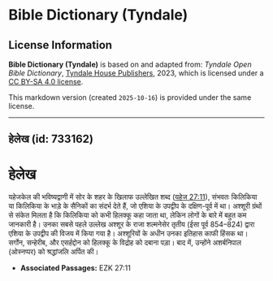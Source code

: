 # Bible Dictionary (Tyndale)

## License Information

**Bible Dictionary (Tyndale)** is based on and adapted from: _Tyndale Open Bible Dictionary_, [Tyndale House Publishers](https://tyndaleopenresources.com/), 2023, which is licensed under a [CC BY-SA 4.0 license](https://creativecommons.org/licenses/by-sa/4.0/legalcode.en).

This markdown version (created `2025-10-16`) is provided under the same license.



--------------------------------

## हेलेख (id: 733162)

हेलेख
=====

यहेजकेल की भविष्यद्वाणी में सोर के शहर के खिलाफ उल्लेखित शब्द ([यहेज 27:11](https://ref.ly/Ezek27:11)), संभवतः किलिकिया या किलिकिया के भाड़े के सैनिकों का संदर्भ देते हैं, जो एशिया के उपद्वीप के दक्षिण\-पूर्व में था। अश्शूरी ग्रंथों से संकेत मिलता है कि किलिकिया को कभी हिलक्कू कहा जाता था, लेकिन लोगों के बारे में बहुत कम जानकारी है। उनका सबसे पहले उल्लेख अश्शूर के राजा शल्मनेसेर तृतीय (ईसा पूर्व 854–824\) द्वारा एशिया के उपद्वीप की विजय में किया गया है। अश्शूरियों के अधीन उनका इतिहास काफी हिंसक था। सर्गोन, सन्हेरीब, और एसर्हद्दोन को हिलक्कू के विद्रोह को दबाना पड़ा। बाद में, उन्होंने अशर्बनिपाल (ओस्‍नप्पर) को श्रद्धांजलि अर्पित की।

* **Associated Passages:** EZK 27:11

